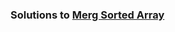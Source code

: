 ### Solutions to [Merg Sorted Array](https://leetcode.com/problems/merge-sorted-array/?envType=study-plan-v2&envId=top-interview-150)